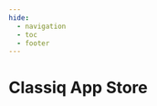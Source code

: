 ```yaml
---
hide:
  - navigation
  - toc
  - footer
---
```


<style>
.md-main__inner h1 {
    font-size: 70px !important;
    text-align: center;
    margin-bottom: 5px;
}
.md-main__inner h2 {
    font-size: 30px !important;
    text-align: center;
    margin-top: 0.8em;
    margin-bottom: 2em;
}
.card h1{
  font-size: 40px !important;
  justify-content: center !important;
  display: flex !important;
}

/* Responsive fix for mobile main title */
@media screen and (max-width: 600px) {
  .md-main__inner h1 {
    font-size: 30px !important;  /* adjust as needed */
  }
  .md-main__inner h2 {
    font-size: 20px !important;
  }
  .card h1 {
    font-size: 25px !important;
  }
}

</style>

# Classiq App Store
